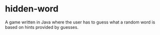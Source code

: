 # hidden-word
A game written in Java where the user has to guess what a random word is based on hints provided by guesses.
